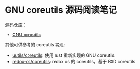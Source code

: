 # GNU coreutils 源码阅读笔记

源码仓库：

- [GNU coreutils](https://github.com/coreutils/coreutils)

其他可供参考的 coreutils 实现:

- [uutils/coreutils](https://github.com/uutils/coreutils): 使用 rust 重新实现的 GNU coreutils.
- [redox-os/coreutils](https://github.com/redox-os/coreutils): redox os 的 coreutils，基于 BSD coreutils




